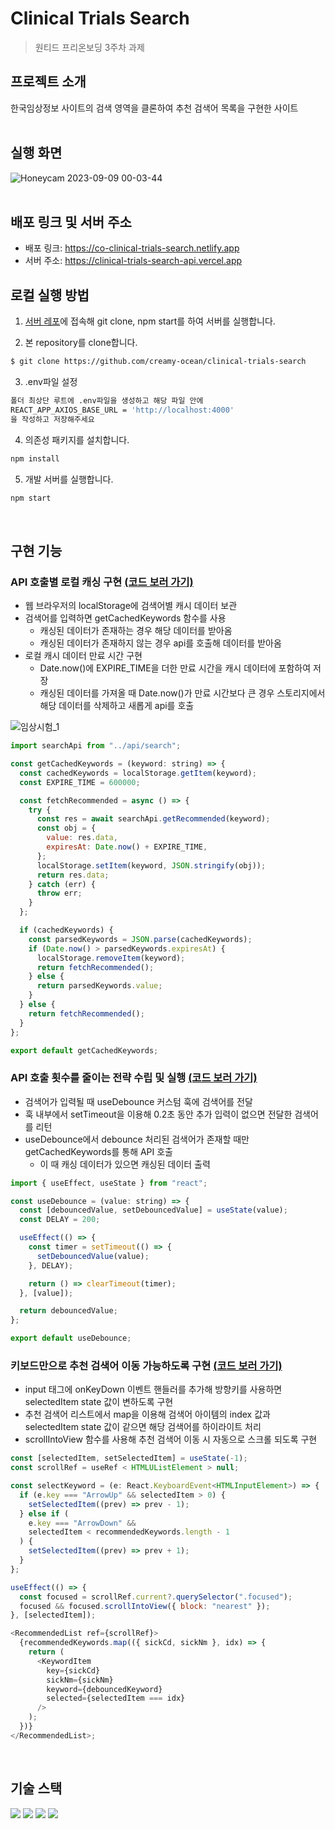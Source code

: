 # Clinical Trials Search

> 원티드 프리온보딩 3주차 과제
> <br/>

## 프로젝트 소개

한국임상정보 사이트의 검색 영역을 클론하여 추천 검색어 목록을 구현한 사이트  
<br/>

## 실행 화면

![Honeycam 2023-09-09 00-03-44](https://github.com/creamy-ocean/clinical-trials-search/assets/93719660/64b980d4-3f1f-48eb-a8d7-c9fd581a0e84)
<br/>
<br/>

## 배포 링크 및 서버 주소

- 배포 링크: https://co-clinical-trials-search.netlify.app
- 서버 주소: https://clinical-trials-search-api.vercel.app
  <br/>

## 로컬 실행 방법

1. [서버 레포](https://github.com/walking-sunset/assignment-api)에 접속해 git clone, npm start를 하여 서버를 실행합니다.

2. 본 repository를 clone합니다.

```bash
$ git clone https://github.com/creamy-ocean/clinical-trials-search
```

3. .env파일 설정

```bash
폴더 최상단 루트에 .env파일을 생성하고 해당 파일 안에
REACT_APP_AXIOS_BASE_URL = 'http://localhost:4000'
을 작성하고 저장해주세요
```

4. 의존성 패키지를 설치합니다.

```bash
npm install
```

5. 개발 서버를 실행합니다.

```bash
npm start
```

<br/>

## 구현 기능

### API 호출별 로컬 캐싱 구현 [(코드 보러 가기)](https://github.com/creamy-ocean/clinical-trials-search/blob/master/src/utils/getCachedKeywords.ts)

- 웹 브라우저의 localStorage에 검색어별 캐시 데이터 보관
- 검색어를 입력하면 getCachedKeywords 함수를 사용
  - 캐싱된 데이터가 존재하는 경우 해당 데이터를 받아옴
  - 캐싱된 데이터가 존재하지 않는 경우 api를 호출해 데이터를 받아옴
- 로컬 캐시 데이터 만료 시간 구현
  - Date.now()에 EXPIRE_TIME을 더한 만료 시간을 캐시 데이터에 포함하여 저장
  - 캐싱된 데이터를 가져올 때 Date.now()가 만료 시간보다 큰 경우 스토리지에서 해당 데이터를 삭제하고 새롭게 api를 호출

![임상시험_1](https://github.com/creamy-ocean/clinical-trials-search/assets/93719660/af50dff9-886c-415d-be02-808371708b6d)

```javascript
import searchApi from "../api/search";

const getCachedKeywords = (keyword: string) => {
  const cachedKeywords = localStorage.getItem(keyword);
  const EXPIRE_TIME = 600000;

  const fetchRecommended = async () => {
    try {
      const res = await searchApi.getRecommended(keyword);
      const obj = {
        value: res.data,
        expiresAt: Date.now() + EXPIRE_TIME,
      };
      localStorage.setItem(keyword, JSON.stringify(obj));
      return res.data;
    } catch (err) {
      throw err;
    }
  };

  if (cachedKeywords) {
    const parsedKeywords = JSON.parse(cachedKeywords);
    if (Date.now() > parsedKeywords.expiresAt) {
      localStorage.removeItem(keyword);
      return fetchRecommended();
    } else {
      return parsedKeywords.value;
    }
  } else {
    return fetchRecommended();
  }
};

export default getCachedKeywords;
```

### API 호출 횟수를 줄이는 전략 수립 및 실행 [(코드 보러 가기)](https://github.com/creamy-ocean/clinical-trials-search/blob/master/src/hooks/useDebounce.ts)

- 검색어가 입력될 때 useDebounce 커스텀 훅에 검색어를 전달
- 훅 내부에서 setTimeout을 이용해 0.2초 동안 추가 입력이 없으면 전달한 검색어를 리턴
- useDebounce에서 debounce 처리된 검색어가 존재할 때만 getCachedKeywords를 통해 API 호출
  - 이 때 캐싱 데이터가 있으면 캐싱된 데이터 출력

```javascript
import { useEffect, useState } from "react";

const useDebounce = (value: string) => {
  const [debouncedValue, setDebouncedValue] = useState(value);
  const DELAY = 200;

  useEffect(() => {
    const timer = setTimeout(() => {
      setDebouncedValue(value);
    }, DELAY);

    return () => clearTimeout(timer);
  }, [value]);

  return debouncedValue;
};

export default useDebounce;
```

### 키보드만으로 추천 검색어 이동 가능하도록 구현 [(코드 보러 가기)](https://github.com/creamy-ocean/clinical-trials-search/blob/master/src/components/domain/KeywordList.tsx)

- input 태그에 onKeyDown 이벤트 핸들러를 추가해 방향키를 사용하면 selectedItem state 값이 변하도록 구현
- 추천 검색어 리스트에서 map을 이용해 검색어 아이템의 index 값과 selectedItem state 값이 같으면 해당 검색어를 하이라이트 처리
- scrollIntoView 함수를 사용해 추천 검색어 이동 시 자동으로 스크롤 되도록 구현

```javascript
const [selectedItem, setSelectedItem] = useState(-1);
const scrollRef = useRef < HTMLUListElement > null;

const selectKeyword = (e: React.KeyboardEvent<HTMLInputElement>) => {
  if (e.key === "ArrowUp" && selectedItem > 0) {
    setSelectedItem((prev) => prev - 1);
  } else if (
    e.key === "ArrowDown" &&
    selectedItem < recommendedKeywords.length - 1
  ) {
    setSelectedItem((prev) => prev + 1);
  }
};

useEffect(() => {
  const focused = scrollRef.current?.querySelector(".focused");
  focused && focused.scrollIntoView({ block: "nearest" });
}, [selectedItem]);

<RecommendedList ref={scrollRef}>
  {recommendedKeywords.map(({ sickCd, sickNm }, idx) => {
    return (
      <KeywordItem
        key={sickCd}
        sickNm={sickNm}
        keyword={debouncedKeyword}
        selected={selectedItem === idx}
      />
    );
  })}
</RecommendedList>;
```

  <br/>

## 기술 스택

<div>
  <img src="https://img.shields.io/badge/react-61DAFB?style=flat&logo=react&logoColor=white">
  <img src="https://img.shields.io/badge/typescript-3178C6?style=flat&logo=typescript&logoColor=white">
  <img src="https://img.shields.io/badge/axios-5A29E4?style=flat&logo=axios&logoColor=white">
  <img src="https://img.shields.io/badge/styled components-DB7093?style=flat&logo=styledcomponents&logoColor=white">
</div>
